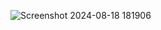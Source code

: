 
![Screenshot 2024-08-18 181906](https://github.com/user-attachments/assets/3f72d4ad-b1f4-4af0-b2ad-f2c521ab969a)
